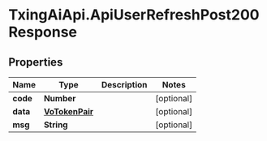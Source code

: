 # TxingAiApi.ApiUserRefreshPost200Response

## Properties

Name | Type | Description | Notes
------------ | ------------- | ------------- | -------------
**code** | **Number** |  | [optional] 
**data** | [**VoTokenPair**](VoTokenPair.md) |  | [optional] 
**msg** | **String** |  | [optional] 



